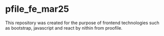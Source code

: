 # pfile_fe_mar25
This repository was created for the purpose of frontend technologies such as bootstrap, javascript and react by nithin from proofile.
